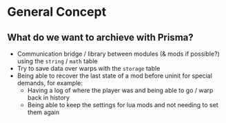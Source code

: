 # General Concept

## What do we want to archieve with Prisma?

- Communication bridge / library between modules (& mods if possible?) using the `string` / `math` table
- Try to save data over warps with the `storage` table
- Being able to recover the last state of a mod before uninit for special demands, for example:
    - Having a log of where the player was and being able to go / warp back in history
    - Being able to keep the settings for lua mods and not needing to set them again

